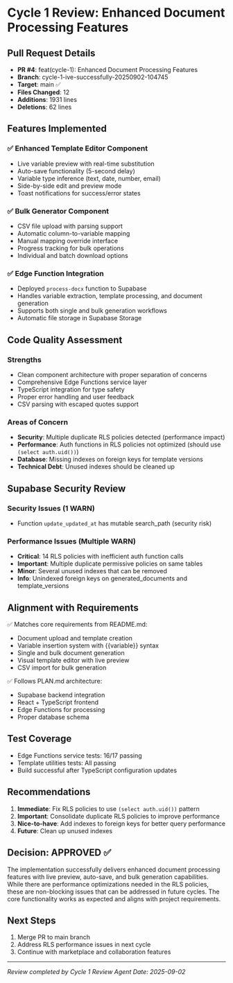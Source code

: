 # Cycle 1 Review: Enhanced Document Processing Features

## Pull Request Details
- **PR #4**: feat(cycle-1): Enhanced Document Processing Features  
- **Branch**: cycle-1-ive-successfully-20250902-104745
- **Target**: main ✅
- **Files Changed**: 12
- **Additions**: 1931 lines
- **Deletions**: 62 lines

## Features Implemented
### ✅ Enhanced Template Editor Component
- Live variable preview with real-time substitution
- Auto-save functionality (5-second delay)
- Variable type inference (text, date, number, email)
- Side-by-side edit and preview mode
- Toast notifications for success/error states

### ✅ Bulk Generator Component
- CSV file upload with parsing support
- Automatic column-to-variable mapping
- Manual mapping override interface
- Progress tracking for bulk operations
- Individual and batch download options

### ✅ Edge Function Integration
- Deployed `process-docx` function to Supabase
- Handles variable extraction, template processing, and document generation
- Supports both single and bulk generation workflows
- Automatic file storage in Supabase Storage

## Code Quality Assessment
### Strengths
- Clean component architecture with proper separation of concerns
- Comprehensive Edge Functions service layer
- TypeScript integration for type safety
- Proper error handling and user feedback
- CSV parsing with escaped quotes support

### Areas of Concern
- **Security**: Multiple duplicate RLS policies detected (performance impact)
- **Performance**: Auth functions in RLS policies not optimized (should use `(select auth.uid())`)
- **Database**: Missing indexes on foreign keys for template versions
- **Technical Debt**: Unused indexes should be cleaned up

## Supabase Security Review
### Security Issues (1 WARN)
- Function `update_updated_at` has mutable search_path (security risk)

### Performance Issues (Multiple WARN)
- **Critical**: 14 RLS policies with inefficient auth function calls
- **Important**: Multiple duplicate permissive policies on same tables
- **Minor**: Several unused indexes that can be removed
- **Info**: Unindexed foreign keys on generated_documents and template_versions

## Alignment with Requirements
✅ Matches core requirements from README.md:
- Document upload and template creation
- Variable insertion system with {{variable}} syntax  
- Single and bulk document generation
- Visual template editor with live preview
- CSV import for bulk generation

✅ Follows PLAN.md architecture:
- Supabase backend integration
- React + TypeScript frontend
- Edge Functions for processing
- Proper database schema

## Test Coverage
- Edge Functions service tests: 16/17 passing
- Template utilities tests: All passing
- Build successful after TypeScript configuration updates

## Recommendations
1. **Immediate**: Fix RLS policies to use `(select auth.uid())` pattern
2. **Important**: Consolidate duplicate RLS policies to improve performance
3. **Nice-to-have**: Add indexes to foreign keys for better query performance
4. **Future**: Clean up unused indexes

<!-- CYCLE_DECISION: APPROVED -->
<!-- ARCHITECTURE_NEEDED: NO -->
<!-- DESIGN_NEEDED: NO -->
<!-- BREAKING_CHANGES: NO -->

## Decision: APPROVED ✅
The implementation successfully delivers enhanced document processing features with live preview, auto-save, and bulk generation capabilities. While there are performance optimizations needed in the RLS policies, these are non-blocking issues that can be addressed in future cycles. The core functionality works as expected and aligns with project requirements.

## Next Steps
1. Merge PR to main branch
2. Address RLS performance issues in next cycle
3. Continue with marketplace and collaboration features

---
*Review completed by Cycle 1 Review Agent*
*Date: 2025-09-02*
